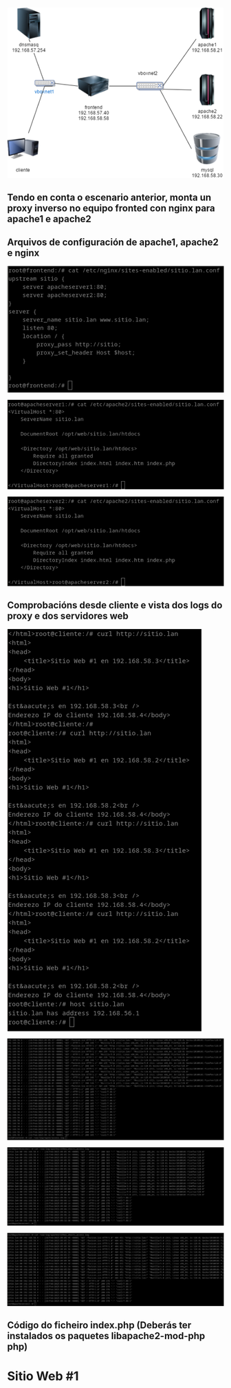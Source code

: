 ![enunciado.png](./imaxes/exercicio6/enunciado.png)

## Tendo en conta o escenario anterior, monta un proxy inverso no equipo fronted con nginx para apache1 e apache2

## Arquivos de configuración de apache1, apache2 e nginx

![exercicio1.1.png](./imaxes/exercicio6/exercicio1.1.png)

![exercicio1.2.png](./imaxes/exercicio6/exercicio1.2.png)

![exercicio1.3.png](./imaxes/exercicio6/exercicio1.3.png)

## Comprobacións desde cliente e vista dos logs do proxy e dos servidores web

![exercicio2.1.png](./imaxes/exercicio6/exercicio2.1.png)

![exercicio2.2.png](./imaxes/exercicio6/exercicio2.2.png)

![exercicio2.3.png](./imaxes/exercicio6/exercicio2.3.png)

![exercicio2.4.png](./imaxes/exercicio6/exercicio2.4.png)

## Código do ficheiro index.php (Deberás ter instalados os paquetes libapache2-mod-php php)

<html>
<head>
    <title><?php echo "Sitio Web #1 en ${_SERVER['SERVER_ADDR']}"?></title>
</head>
<body>
<h1>Sitio Web #1</h1>

<?php echo "Est&aacute;s en ${_SERVER['SERVER_ADDR']}" ?>
<br />
<?php echo "Enderezo IP do cliente ${_SERVER['REMOTE_ADDR']}"?>
</body>
</html>

